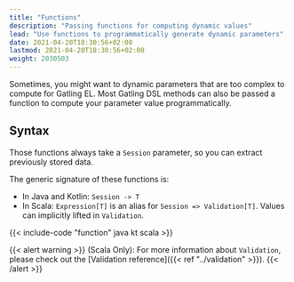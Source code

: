 ```yaml
---
title: "Functions"
description: "Passing functions for computing dynamic values"
lead: "Use functions to programmatically generate dynamic parameters"
date: 2021-04-20T18:30:56+02:00
lastmod: 2021-04-20T18:30:56+02:00
weight: 2030503
---
```


Sometimes, you might want to dynamic parameters that are too complex to compute for Gatling EL.
Most Gatling DSL methods can also be passed a function to compute your parameter value programmatically.

## Syntax

Those functions always take a `Session` parameter, so you can extract previously stored data.

The generic signature of these functions is:

* In Java and Kotlin: `Session -> T`
* In Scala: `Expression[T]` is an alias for `Session => Validation[T]`. Values can implicitly lifted in `Validation`.

{{< include-code "function" java kt scala >}}

{{< alert warning >}}
(Scala Only): For more information about `Validation`, please check out the [Validation reference]({{< ref "../validation" >}}).
{{< /alert >}}
